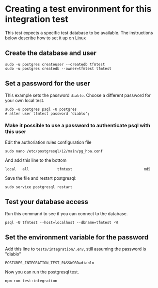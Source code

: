 # Creating a test environment for this integration test

This test expects a specific test database to be available. The instructions below
describe how to set it up on Linux

## Create the database and user
```
sudo -u postgres createuser --createdb tfmtest
sudo -u postgres createdb --owner=tfmtest tfmtest
```

## Set a password for the user

This example sets the password `diablo`. Choose a different password for your own local test.

```
sudo -u postgres psql -U postgres
# alter user tfmtest password 'diablo';
```

### Make it possible to use a password to authenticate psql with this user

Edit the authoriation rules configuration file

```
sudo nano /etc/postgresql/12/main/pg_hba.conf
```

And add this line to the bottom

```
local   all             tfmtest                                 md5
```

Save the file and restart postgresql:

```
sudo service postgresql restart
```

## Test your database access

Run this command to see if you can connect to the database.

```
psql -U tfmtest --host=localhost --dbname=tfmtest -W
```

## Set the environment variable for the password

Add this line to `tests/integration/.env`, still assuming the password is "diablo"

```
POSTGRES_INTEGRATION_TEST_PASSWORD=diablo
```

Now you can run the postgresql test.

```
npm run test:integration
```
